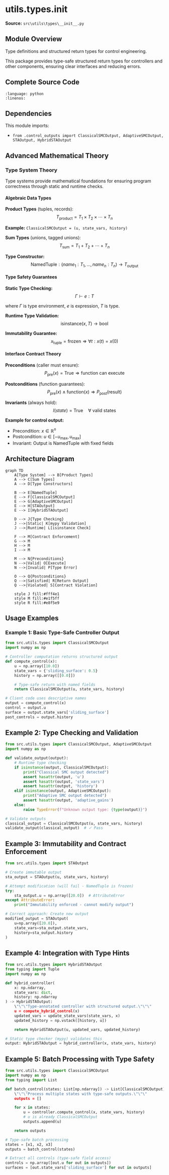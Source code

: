 # utils.types.__init__

**Source:** `src\utils\types\__init__.py`

## Module Overview

Type definitions and structured return types for control engineering.

This package provides type-safe structured return types for controllers
and other components, ensuring clear interfaces and reducing errors.

## Complete Source Code

```{literalinclude} ../../../src/utils/types/__init__.py
:language: python
:linenos:
```



## Dependencies

This module imports:

- `from .control_outputs import ClassicalSMCOutput, AdaptiveSMCOutput, STAOutput, HybridSTAOutput`


## Advanced Mathematical Theory

### Type System Theory

Type systems provide mathematical foundations for ensuring program correctness through static and runtime checks.

#### Algebraic Data Types

**Product Types** (tuples, records):
$$
T_{\text{product}} = T_1 \times T_2 \times \cdots \times T_n
$$

**Example:** `ClassicalSMCOutput = (u, state_vars, history)`

**Sum Types** (unions, tagged unions):
$$
T_{\text{sum}} = T_1 + T_2 + \cdots + T_n
$$

**Type Constructor:**
$$
\text{NamedTuple}: (name_1: T_1, \ldots, name_n: T_n) \rightarrow T_{\text{output}}
$$

#### Type Safety Guarantees

**Static Type Checking:**
$$
\Gamma \vdash e : T
$$

where $\Gamma$ is type environment, $e$ is expression, $T$ is type.

**Runtime Type Validation:**
$$
\text{isinstance}(x, T) \rightarrow \text{bool}
$$

**Immutability Guarantee:**
$$
x_{\text{tuple}} = \text{frozen} \Rightarrow \forall t: x(t) = x(0)
$$

#### Interface Contract Theory

**Preconditions** (caller must ensure):
$$
P_{\text{pre}}(x) = \text{True} \Rightarrow \text{function can execute}
$$

**Postconditions** (function guarantees):
$$
P_{\text{pre}}(x) \wedge \text{function}(x) \Rightarrow P_{\text{post}}(\text{result})
$$

**Invariants** (always hold):
$$
I(state) = \text{True} \quad \forall \text{ valid states}
$$

**Example for control output:**
- Precondition: $x \in \mathbb{R}^n$
- Postcondition: $u \in [-u_{\max}, u_{\max}]$
- Invariant: Output is NamedTuple with fixed fields

## Architecture Diagram

```{mermaid}
graph TD
    A[Type System] --> B[Product Types]
    A --> C[Sum Types]
    A --> D[Type Constructors]

    B --> E[NamedTuple]
    E --> F[ClassicalSMCOutput]
    E --> G[AdaptiveSMCOutput]
    E --> H[STAOutput]
    E --> I[HybridSTAOutput]

    D --> J{Type Checking}
    J -->|Static| K[mypy Validation]
    J -->|Runtime| L[isinstance Check]

    F --> M[Contract Enforcement]
    G --> M
    H --> M
    I --> M

    M --> N{Preconditions}
    N -->|Valid| O[Execute]
    N -->|Invalid| P[Type Error]

    O --> Q{Postconditions}
    Q -->|Satisfied| R[Return Output]
    Q -->|Violated| S[Contract Violation]

    style J fill:#fff4e1
    style M fill:#e1f5ff
    style R fill:#e8f5e9
```

## Usage Examples

### Example 1: Basic Type-Safe Controller Output

```python
from src.utils.types import ClassicalSMCOutput
import numpy as np

# Controller computation returns structured output
def compute_control(x):
    u = np.array([10.0])
    state_vars = {'sliding_surface': 0.5}
    history = np.array([[0.0]])

    # Type-safe return with named fields
    return ClassicalSMCOutput(u, state_vars, history)

# Client code uses descriptive names
output = compute_control(x)
control = output.u
surface = output.state_vars['sliding_surface']
past_controls = output.history
```

## Example 2: Type Checking and Validation

```python
from src.utils.types import ClassicalSMCOutput, AdaptiveSMCOutput
import numpy as np

def validate_output(output):
    # Runtime type checking
    if isinstance(output, ClassicalSMCOutput):
        print("Classical SMC output detected")
        assert hasattr(output, 'u')
        assert hasattr(output, 'state_vars')
        assert hasattr(output, 'history')
    elif isinstance(output, AdaptiveSMCOutput):
        print("Adaptive SMC output detected")
        assert hasattr(output, 'adaptive_gains')
    else:
        raise TypeError(f"Unknown output type: {type(output)}")

# Validate outputs
classical_output = ClassicalSMCOutput(u, state_vars, history)
validate_output(classical_output)  # ✓ Pass
```

## Example 3: Immutability and Contract Enforcement

```python
from src.utils.types import STAOutput

# Create immutable output
sta_output = STAOutput(u, state_vars, history)

# Attempt modification (will fail - NamedTuple is frozen)
try:
    sta_output.u = np.array([20.0])  # AttributeError
except AttributeError:
    print("Immutability enforced - cannot modify output")

# Correct approach: Create new output
modified_output = STAOutput(
    u=np.array([20.0]),
    state_vars=sta_output.state_vars,
    history=sta_output.history
)
```

## Example 4: Integration with Type Hints

```python
from src.utils.types import HybridSTAOutput
from typing import Tuple
import numpy as np

def hybrid_controller(
    x: np.ndarray,
    state_vars: dict,
    history: np.ndarray
) -> HybridSTAOutput:
    \"\"\"Type-annotated controller with structured output.\"\"\"
    u = compute_hybrid_control(x)
    updated_vars = update_state_vars(state_vars, x)
    updated_history = np.vstack([history, u])

    return HybridSTAOutput(u, updated_vars, updated_history)

# Static type checker (mypy) validates this
output: HybridSTAOutput = hybrid_controller(x, state_vars, history)
```

## Example 5: Batch Processing with Type Safety

```python
from src.utils.types import ClassicalSMCOutput
import numpy as np
from typing import List

def batch_control(states: List[np.ndarray]) -> List[ClassicalSMCOutput]:
    \"\"\"Process multiple states with type-safe outputs.\"\"\"
    outputs = []

    for x in states:
        u = controller.compute_control(x, state_vars, history)
        # u is already ClassicalSMCOutput
        outputs.append(u)

    return outputs

# Type-safe batch processing
states = [x1, x2, x3]
outputs = batch_control(states)

# Extract all controls (type-safe field access)
controls = np.array([out.u for out in outputs])
surfaces = [out.state_vars['sliding_surface'] for out in outputs]
```
